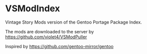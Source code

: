 # VSModIndex

Vintage Story Mods version of the Gentoo Portage Package Index.

The mods are downloaded to the server by https://github.com/violet4/VSModPuller

Inspired by https://github.com/gentoo-mirror/gentoo
